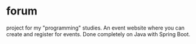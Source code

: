 # forum
project for my "programming" studies. An event website where you can create and register for events. Done completely on Java with Spring Boot.
